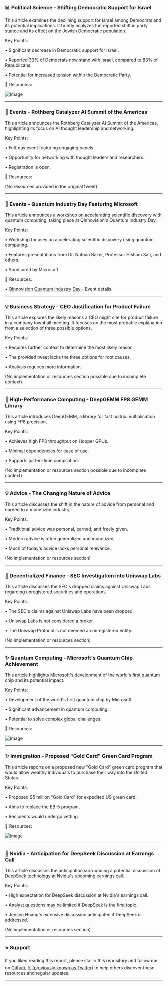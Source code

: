 ### 📊 Political Science - Shifting Democratic Support for Israel

This article examines the declining support for Israel among Democrats and its potential implications.  It briefly analyzes the reported shift in party stance and its effect on the Jewish Democratic population.

Key Points:

• Significant decrease in Democratic support for Israel.


• Reported 33% of Democrats now stand with Israel, compared to 83% of Republicans.


•  Potential for increased tension within the Democratic Party.



🔗 Resources:

![Image](https://pbs.twimg.com/amplify_video_thumb/1894395736369799168/img/Y3fMXoN8r6hFN1Qy.jpg)


---

### 🚀 Events - Rothberg Catalyzer AI Summit of the Americas

This article announces the Rothberg Catalyzer AI Summit of the Americas, highlighting its focus on AI thought leadership and networking.

Key Points:

• Full-day event featuring engaging panels.


• Opportunity for networking with thought leaders and researchers.


• Registration is open.



🔗 Resources:

(No resources provided in the original tweet)


---

### 🚀 Events - Quantum Industry Day Featuring Microsoft

This article announces a workshop on accelerating scientific discovery with quantum computing, taking place at QInnovision's Quantum Industry Day.

Key Points:

• Workshop focuses on accelerating scientific discovery using quantum computing.


• Features presentations from Dr. Nathan Baker, Professor Hisham Sati, and others.


• Sponsored by Microsoft.



🔗 Resources:

• [QInnovision Quantum Industry Day](https://q-innovision.com/quantum-industry-day-featuring-microsoft/) -  Event details


---

### 💡 Business Strategy - CEO Justification for Product Failure

This article explores the likely reasons a CEO might cite for product failure in a company townhall meeting.  It focuses on the most probable explanation from a selection of three possible options.

Key Points:

• Requires further context to determine the most likely reason.


• The provided tweet lacks the three options for root causes.


• Analysis requires more information.



(No implementation or resources section possible due to incomplete context)


---

### 🤖 High-Performance Computing - DeepGEMM FP8 GEMM Library

This article introduces DeepGEMM, a library for fast matrix multiplication using FP8 precision.

Key Points:

• Achieves high FP8 throughput on Hopper GPUs.


• Minimal dependencies for ease of use.


• Supports just-in-time compilation.



(No implementation or resources section possible due to incomplete context)


---

### 💡 Advice - The Changing Nature of Advice

This article discusses the shift in the nature of advice from personal and earned to a monetized industry.

Key Points:

• Traditional advice was personal, earned, and freely given.


• Modern advice is often generalized and monetized.


• Much of today's advice lacks personal relevance.



(No implementation or resources section)


---

### 🤖 Decentralized Finance - SEC Investigation into Uniswap Labs

This article discusses the SEC's dropped claims against Uniswap Labs regarding unregistered securities and operations.

Key Points:

• The SEC's claims against Uniswap Labs have been dropped.


• Uniswap Labs is not considered a broker.


• The Uniswap Protocol is not deemed an unregistered entity.



(No implementation or resources section)


---

### ✨ Quantum Computing - Microsoft's Quantum Chip Achievement

This article highlights Microsoft's development of the world's first quantum chip and its potential impact.

Key Points:

•  Development of the world's first quantum chip by Microsoft.


• Significant advancement in quantum computing.


• Potential to solve complex global challenges.


🔗 Resources:

![Image](https://pbs.twimg.com/media/GkrWhB5bkAACuS6?format=jpg&name=small)


---

### ✨ Immigration - Proposed "Gold Card" Green Card Program

This article reports on a proposed new "Gold Card" green card program that would allow wealthy individuals to purchase their way into the United States.

Key Points:

• Proposed $5 million "Gold Card" for expedited US green card.


• Aims to replace the EB-5 program.


•  Recipients would undergo vetting.


🔗 Resources:

![Image](https://pbs.twimg.com/ext_tw_video_thumb/1894524927640047617/pu/img/C7Nsiat2VskvLxwH.jpg)


---

### 🤖 Nvidia - Anticipation for DeepSeek Discussion at Earnings Call

This article discusses the anticipation surrounding a potential discussion of DeepSeek technology at Nvidia's upcoming earnings call.

Key Points:

•  High expectation for DeepSeek discussion at Nvidia's earnings call.


•  Analyst questions may be limited if DeepSeek is the first topic.


•  Jensen Huang's extensive discussion anticipated if DeepSeek is addressed.


(No implementation or resources section)


---

### ⭐️ Support

If you liked reading this report, please star ⭐️ this repository and follow me on [Github](https://github.com/Drix10), [𝕏 (previously known as Twitter)](https://x.com/DRIX_10_) to help others discover these resources and regular updates.

---